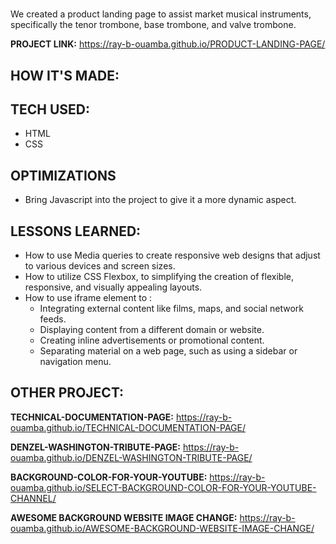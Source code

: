# 
We created a product landing page to assist market musical instruments, specifically the tenor trombone, base trombone, and valve trombone.

**PROJECT LINK:**  https://ray-b-ouamba.github.io/PRODUCT-LANDING-PAGE/

## HOW IT'S MADE:
## TECH USED:
* HTML
* CSS


## OPTIMIZATIONS
* Bring Javascript into the project to give it a more dynamic aspect.

## LESSONS LEARNED:
* How to use Media queries to create responsive web designs that adjust to various devices and screen sizes. 
* How to utilize CSS Flexbox, to simplifying the creation of flexible, responsive, and visually appealing layouts. 
* How to use iframe element to :
    * Integrating external content like films, maps, and social network feeds.
    * Displaying content from a different domain or website.
    * Creating inline advertisements or promotional content.
    * Separating material on a web page, such as using a sidebar or navigation menu.
  
## OTHER PROJECT:
**TECHNICAL-DOCUMENTATION-PAGE:**
https://ray-b-ouamba.github.io/TECHNICAL-DOCUMENTATION-PAGE/

**DENZEL-WASHINGTON-TRIBUTE-PAGE:**
https://ray-b-ouamba.github.io/DENZEL-WASHINGTON-TRIBUTE-PAGE/

**BACKGROUND-COLOR-FOR-YOUR-YOUTUBE:**
https://ray-b-ouamba.github.io/SELECT-BACKGROUND-COLOR-FOR-YOUR-YOUTUBE-CHANNEL/

**AWESOME BACKGROUND WEBSITE IMAGE CHANGE:**
https://ray-b-ouamba.github.io/AWESOME-BACKGROUND-WEBSITE-IMAGE-CHANGE/
